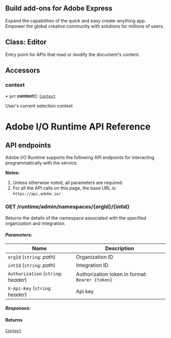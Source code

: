 <HeroSimple slots="heading, text"  className="hero-gradient" background="red" />

## Build add-ons for Adobe Express

Expand the capabilities of the quick and easy create-anything app. Empower the global creative community with solutions for millions of users.

## Class: Editor

Entry point for APIs that read or modify the document's content.

## Accessors

### context

• `get` **context**(): [`Context`](context.md)

User's current selection context

# Adobe I/O Runtime API Reference

## API endpoints

Adobe I/O Runtime supports the following API endpoints for interacting programmatically with the service. 

**Notes:**

1. Unless otherwise noted, all parameters are required. 
2. For all the API calls on this page, the base URL is:  
   `https://api.adobe.io/`

### GET /runtime/admin/namespaces/{orgId}/{intId}

Returns the details of the namespace associated with the specified organization and integration.

#### _Parameters:_

| Name                                 | Description                                     |
| ------------------------------------ | ----------------------------------------------- |
| `orgId` (`string`: _path_)           | Organization ID                                 |
| `intId` (`string`: _path_)           | Integration ID                                  |
| `Authorization` (`string`: _header_) | Authorization token in format: `Bearer {token}` |
| `X-Api-Key` (`string`: _header_)     | Api key                                         |

#### _Responses:_

#### Returns

[`Context`](context.md)
